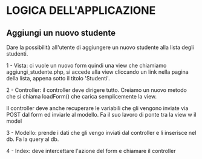 # LOGICA DELL'APPLICAZIONE


## Aggiungi un nuovo studente

Dare la possibilità all'utente di aggiungere un nuovo studente alla lista degli studenti.


1 - Vista: ci vuole un nuovo form quindi una view che chiamiamo aggiungi_studente.php, si accede alla view cliccando un link nella pagina della lista, appena sotto il titolo 'Studenti'.

2 - Controller: il controller deve dirigere tutto. Creiamo un nuovo metodo che si chiama loadForm() che carica semplicemente la view.

Il controller deve anche recuperare le variabili che gli vengono inviate via POST dal form ed inviarle al modello. Fa il suo lavoro di ponte tra la view w il model

3 - Modello: prende i dati che gli vengo inviati dal controller e li inserisce nel db. Fa la query al db.

4 - Index: deve intercettare l'azione del form e chiamare il controller
